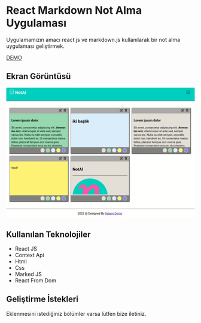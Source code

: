 # React Markdown Not Alma Uygulaması

Uygulamamızın amacı react js ve markdown.js kullanılarak bir not alma uygulaması geliştirmek.

[DEMO](https://react-notal.netlify.app/)

## Ekran Görüntüsü

![React Notal](react-notal.gif)

## Kullanılan Teknolojiler

- React JS
- Context Api
- Html
- Css
- Marked JS
- React From Dom

## Geliştirme İstekleri

Eklenmesini istediğiniz bölümler varsa lütfen bize iletiniz. 

